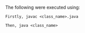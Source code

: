 The following were executed using:

```
Firstly, javac <class_name>.java

Then, java <class_name>
```
